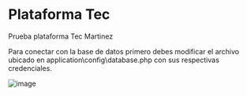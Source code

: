 # Plataforma Tec
Prueba plataforma Tec Martinez

Para conectar con la base de datos primero debes modificar el archivo ubicado en application\config\database.php con sus respectivas credenciales.

![image](https://user-images.githubusercontent.com/92648293/143662126-2a145477-ee57-45a6-aa4d-a2c867a1f9d7.png)
